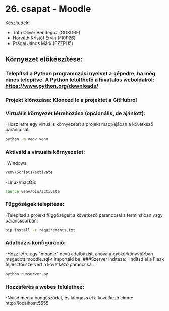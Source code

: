# 26. csapat - Moodle
Készítették:
- Tóth Olivér Bendegúz (GDKGBF)
- Horváth Kristóf Ervin (FI0P26)
- Prágai János Márk (FZZPH5)

## Környezet előkészítése:
### Telepítsd a Python programozási nyelvet a gépedre, ha még nincs telepítve. A Python letölthető a hivatalos weboldalról: https://www.python.org/downloads/
### Projekt klónozása: Klónozd le a projektet a GitHubról
### Virtuális környezet létrehozása (opcionális, de ajánlott):
-Hozz létre egy virtuális környezetet a projekt mappájában a következő paranccsal:
```bash
python -m venv venv
```
### Aktiváld a virtuális környezetet:
-Windows:
```bash
venv\Scripts\activate
```
-Linux/macOS:
```bash
source venv/bin/activate
```
### Függőségek telepítése:
-Telepítsd a projekt függőségeit a következő paranccsal a terminálban vagy parancssorban:
```bash
pip install -r requirements.txt
```
### Adatbázis konfiguráció:
-Hozz létre egy "moodle" nevű adatbázist, ahova a gyökérkönyvtárban megadott moodle.sql-t importáld be.
###Szerver indítása:
-Indítsd el a Flask fejlesztői szervert a következő paranccsal:
```bash
python runserver.py
```
### Hozzáférés a webes felülethez:
-Nyisd meg a böngésződet, és látogass el a következő címre: http://localhost:5555

